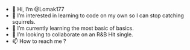 - 👋 Hi, I’m @Lomak177
- 👀 I’m interested in learning to code on my own so I can stop catching squirrels.
- 🌱 I’m currently learning the most basic of basics.
- 💞️ I’m looking to collaborate on an R&B Hit single.
- 📫 How to reach me ?

<!---
Lomak177/Lomak177 is a ✨ special ✨ repository because its `README.md` (this file) appears on your GitHub profile.
You can click the Preview link to take a look at your changes.
--->
